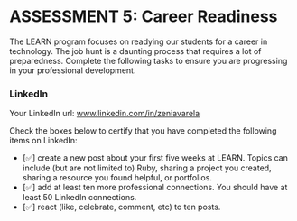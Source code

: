 # ASSESSMENT 5: Career Readiness

The LEARN program focuses on readying our students for a career in technology. The job hunt is a daunting process that requires a lot of preparedness. Complete the following tasks to ensure you are progressing in your professional development.

### LinkedIn

Your LinkedIn url: www.linkedin.com/in/zeniavarela

Check the boxes below to certify that you have completed the following items on LinkedIn:

- [✅] create a new post about your first five weeks at LEARN. Topics can include (but are not limited to) Ruby, sharing a project you created, sharing a resource you found helpful, or portfolios.
- [✅] add at least ten more professional connections. You should have at least 50 LinkedIn connections.
- [✅] react (like, celebrate, comment, etc) to ten posts.
